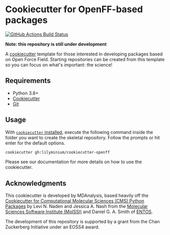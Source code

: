 # Cookiecutter for OpenFF-based packages
[//]: # (Badges)
[![GitHub Actions Build Status](https://github.com/lilyminium/cookiecutter-openff/actions/workflows/gh-ci.yaml/badge.svg)](https://github.com/lilyminium/cookiecutter-openff/actions?query=workflow%3A%22Cookiecutter+CI%22)

**Note: this repository is still under development**

A [cookiecutter](https://github.com/audreyr/cookiecutter) template for those interested in developing
packages based on Open Force Field. Starting repositories can be created from this template so you can focus on what's important: the science!


## Requirements

* Python 3.8+
* [Cookiecutter](http://cookiecutter.readthedocs.io/en/latest/installation.html)
* [Git](https://git-scm.com/)

## Usage

With [`cookiecutter` installed](https://cookiecutter.readthedocs.io/en/latest/installation.html#install-cookiecutter),
execute the following command inside the folder you want to create the skeletal repository. Follow the prompts or hit enter for the default options.

```bash
cookiecutter gh:lilyminium/cookiecutter-openff
```

Please see our documentation for more details on how to use the cookiecutter.


## Acknowledgments

This cookiecutter is developed by MDAnalysis, based heavily off the
[Cookiecutter for Computational Molecular Sciences (CMS) Python Packages](https://github.com/MolSSI/cookiecutter-cms)
by Levi N. Naden and Jessica A. Nash
from the [Molecular Sciences Software Institute (MolSSI)](http://molssi.org/) and
Daniel G. A. Smith of [ENTOS](https://www.entos.ai/).

The development of this repository is supported by a grant from the Chan Zuckerberg Initiative under an EOSS4 award.
